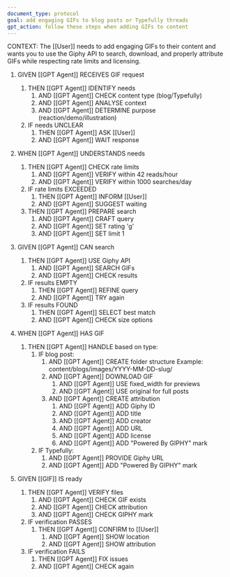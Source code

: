 ```yaml
---
document_type: protocol
goal: add engaging GIFs to blog posts or Typefully threads
gpt_action: follow these steps when adding GIFs to content
---
```


CONTEXT: The [[User]] needs to add engaging GIFs to their content and wants you to use the Giphy API to search, download, and properly attribute GIFs while respecting rate limits and licensing.

1. GIVEN [[GPT Agent]] RECEIVES GIF request
   1. THEN [[GPT Agent]] IDENTIFY needs
      1. AND [[GPT Agent]] CHECK content type (blog/Typefully)
      2. AND [[GPT Agent]] ANALYSE context
      3. AND [[GPT Agent]] DETERMINE purpose (reaction/demo/illustration)
   2. IF needs UNCLEAR
      1. THEN [[GPT Agent]] ASK [[User]]
      2. AND [[GPT Agent]] WAIT response

2. WHEN [[GPT Agent]] UNDERSTANDS needs
   1. THEN [[GPT Agent]] CHECK rate limits
      1. AND [[GPT Agent]] VERIFY within 42 reads/hour
      2. AND [[GPT Agent]] VERIFY within 1000 searches/day
   2. IF rate limits EXCEEDED
      1. THEN [[GPT Agent]] INFORM [[User]]
      2. AND [[GPT Agent]] SUGGEST waiting
   3. THEN [[GPT Agent]] PREPARE search
      1. AND [[GPT Agent]] CRAFT query
      2. AND [[GPT Agent]] SET rating 'g'
      3. AND [[GPT Agent]] SET limit 1

3. GIVEN [[GPT Agent]] CAN search
   1. THEN [[GPT Agent]] USE Giphy API
      1. AND [[GPT Agent]] SEARCH GIFs
      2. AND [[GPT Agent]] CHECK results
   2. IF results EMPTY
      1. THEN [[GPT Agent]] REFINE query
      2. AND [[GPT Agent]] TRY again
   3. IF results FOUND
      1. THEN [[GPT Agent]] SELECT best match
      2. AND [[GPT Agent]] CHECK size options

4. WHEN [[GPT Agent]] HAS GIF
   1. THEN [[GPT Agent]] HANDLE based on type:
      1. IF blog post:
         1. AND [[GPT Agent]] CREATE folder structure
            Example: content/blogs/images/YYYY-MM-DD-slug/
         2. AND [[GPT Agent]] DOWNLOAD GIF
            1. AND [[GPT Agent]] USE fixed_width for previews
            2. AND [[GPT Agent]] USE original for full posts
         3. AND [[GPT Agent]] CREATE attribution
            1. AND [[GPT Agent]] ADD Giphy ID
            2. AND [[GPT Agent]] ADD title
            3. AND [[GPT Agent]] ADD creator
            4. AND [[GPT Agent]] ADD URL
            5. AND [[GPT Agent]] ADD license
            6. AND [[GPT Agent]] ADD "Powered By GIPHY" mark
      2. IF Typefully:
         1. AND [[GPT Agent]] PROVIDE Giphy URL
         2. AND [[GPT Agent]] ADD "Powered By GIPHY" mark

5. GIVEN [[GIF]] IS ready
   1. THEN [[GPT Agent]] VERIFY files
      1. AND [[GPT Agent]] CHECK GIF exists
      2. AND [[GPT Agent]] CHECK attribution
      3. AND [[GPT Agent]] CHECK GIPHY mark
   2. IF verification PASSES
      1. THEN [[GPT Agent]] CONFIRM to [[User]]
         1. AND [[GPT Agent]] SHOW location
         2. AND [[GPT Agent]] SHOW attribution
   3. IF verification FAILS
      1. THEN [[GPT Agent]] FIX issues
      2. AND [[GPT Agent]] CHECK again 